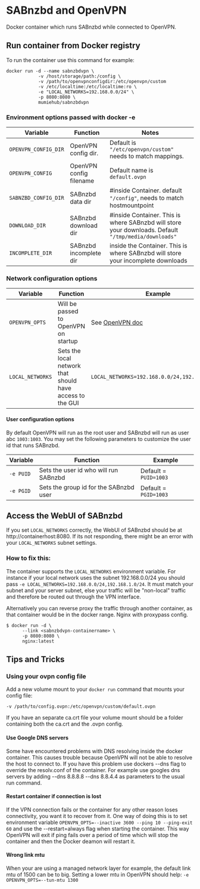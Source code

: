 # SABnzbd and OpenVPN

Docker container which runs SABnzbd while connected to OpenVPN.

## Run container from Docker registry
To run the container use this command for example:

```
docker run -d --name sabnzbdvpn \
            -v /host/storage/path:/config \
            -v /path/to/openvpnconfigdir:/etc/openvpn/custom
            -v /etc/localtime:/etc/localtime:ro \
            -e "LOCAL_NETWORKS=192.168.0.0/24" \
            -p 8080:8080 \
            mumiehub/sabnzbdvpn
```



### Environment options passed with docker -e
| Variable | Function | Notes |
|----------|----------|----------|
|`OPENVPN_CONFIG_DIR` |OpenVPN config dir. | Default is `"/etc/openvpn/custom"` needs to match mappings. |
|`OPENVPN_CONFIG`|OpenVPN config filename | Default name is `default.ovpn`|
|`SABNZBD_CONFIG_DIR`|SABnzbd data dir |#inside Container. default `"/config"`, needs to match hostmountpoint|
|`DOWNLOAD_DIR`|SABnzbd download dir|#inside Container. This is where SABnzbd will store your downloads. Default `"/tmp/media/downloads"`|
|`INCOMPLETE_DIR`|SABnzbd incomplete dir|inside the Container. This is where SABnzbd will store your incomplete downloads|


### Network configuration options
| Variable | Function | Example |
|----------|----------|---------|
|`OPENVPN_OPTS` | Will be passed to OpenVPN on startup | See [OpenVPN doc](https://openvpn.net/index.php/open-source/documentation/manuals/65-openvpn-20x-manpage.html) |
|`LOCAL_NETWORKS` | Sets the local network that should have access to the GUI | `LOCAL_NETWORKS=192.168.0.0/24,192.168.1.0/24`|


#### User configuration options

By default OpenVPN will run as the root user and SABnzbd will run as user abc `1003:1003`. You may set the following parameters to customize the user id that runs SABnzbd.

| Variable | Function | Example |
|----------|----------|-------|
|`-e PUID` | Sets the user id who will run SABnzbd | Default = `PUID=1003`|
|`-e PGID` | Sets the group id for the SABnzbd user | Default = `PGID=1003` |


## Access the WebUI of SABnzbd

If you set `LOCAL_NETWORKS` correctly, the WebUI of SABnzbd should be at http://containerhost:8080. If its not responding, there might be an error with your 
`LOCAL_NETWORKS` subnet settings.

### How to fix this:
The container supports the `LOCAL_NETWORKS` environment variable. For instance if your local network uses the subnet 192.168.0.0/24 you should pass `-e LOCAL_NETWORKS=192.168.0.0/24,192.168.1.0/24`. It must match your subnet and your server subnet, else your traffic will be "non-local" traffic and therefore be routed out through the VPN interface.

Alternatively you can reverse proxy the traffic through another container, as that container would be in the docker range. 
Nginx with proxypass config.

```
$ docker run -d \
      --link <sabnzbdvpn-containername> \
      -p 8080:8080 \
      nginx:latest
```


## Tips and Tricks

### Using your ovpn config file

Add a new volume mount to your `docker run` command that mounts your config file:

    -v /path/to/config.ovpn:/etc/openvpn/custom/default.ovpn

If you have an separate ca.crt file your volume mount should be a folder containing both the ca.crt and the .ovpn config.

#### Use Google DNS servers
Some have encountered problems with DNS resolving inside the docker container.
This causes trouble because OpenVPN will not be able to resolve the host to connect to.
If you have this problem use dockers --dns flag to override the resolv.conf of the container.
For example use googles dns servers by adding --dns 8.8.8.8 --dns 8.8.4.4 as parameters to the usual run command.

#### Restart container if connection is lost
If the VPN connection fails or the container for any other reason loses connectivity, you want it to recover from it. One way of doing this is to set environment variable `OPENVPN_OPTS=--inactive 3600 --ping 10 --ping-exit 60` and use the --restart=always flag when starting the container. This way OpenVPN will exit if ping fails over a period of time which will stop the container and then the Docker deamon will restart it.

#### Wrong link mtu

When your are using a managed network layer for example, the default link mtu of 1500 can be to big. Setting a lower mtu in OpenVPN should help:
`-e OPENVPN_OPTS=--tun-mtu 1300`
